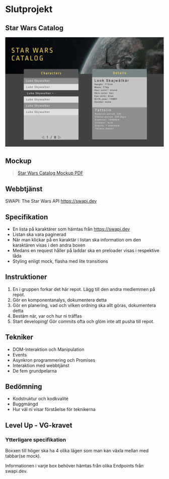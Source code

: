 # Slutprojekt
## Star Wars Catalog
![](screen.png)

## Mockup
> [Star Wars Catalog Mockup PDF](star-wars-catalog-mockup.pdf)

## Webbtjänst
SWAPI: The Star Wars API
https://swapi.dev

## Specifikation
* En lista på karaktärer som hämtas från https://swapi.dev
* Listan ska vara paginerad
* När man klickar på en karaktär i listan ska information om den karaktären visas i den andra boxen
* Medans en request håller på laddar ska en preloader visas i respektive låda
* Styling enligt mock, flasha med lite transitions

## Instruktioner
1. En i gruppen forkar det här repot. Lägg till den andra medlemmen på repot.
1. Gör en komponentanalys, dokumentera detta
1. Gör en planering, vad och vilken ordning ska allt göras, dokumentera detta
1. Bestäm när, var och hur ni träffas
1. Start developing! Gör commits ofta och glöm inte att pusha till repot.

## Tekniker
* DOM-Interaktion och Manipulation
* Events
* Asynkron programmering och Promises
* Interaktion med webbtjänst
* De fem grundpelarna

## Bedömning
* Kodstruktur och kodkvalité
* Buggmängd
* Hur väl ni visar förståelse för teknikerna

## Level Up - VG-kravet

### Ytterligare specifikation
Boxxen till höger ska ha 4 olika lägen som man kan växla mellan med tabbar(se mock).

Informationen i varje box behöver hämtas från olika Endpoints från swapi.dev.